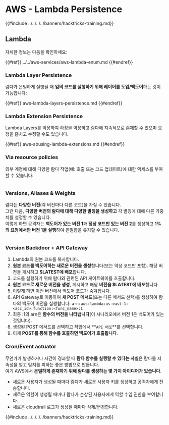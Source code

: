 # AWS - Lambda Persistence

{{#include ../../../../banners/hacktricks-training.md}}

## Lambda

자세한 정보는 다음을 확인하세요:

{{#ref}}
../../aws-services/aws-lambda-enum.md
{{#endref}}

### Lambda Layer Persistence

람다가 은밀하게 실행될 때 **임의 코드를 실행하기 위해 레이어를 도입/백도어**하는 것이 가능합니다:

{{#ref}}
aws-lambda-layers-persistence.md
{{#endref}}

### Lambda Extension Persistence

Lambda Layers를 악용하여 확장을 악용하고 람다에 지속적으로 존재할 수 있으며 요청을 훔치고 수정할 수도 있습니다.

{{#ref}}
aws-abusing-lambda-extensions.md
{{#endref}}

### Via resource policies

외부 계정에 대해 다양한 람다 작업(예: 호출 또는 코드 업데이트)에 대한 액세스를 부여할 수 있습니다:

<figure><img src="../../../../images/image (255).png" alt=""><figcaption></figcaption></figure>

### Versions, Aliases & Weights

람다는 **다양한 버전**(각 버전마다 다른 코드)을 가질 수 있습니다.\
그런 다음, **다양한 버전의 람다에 대해 다양한 별칭을 생성하고** 각 별칭에 대해 다른 가중치를 설정할 수 있습니다.\
이렇게 하면 공격자는 **백도어가 있는 버전 1**과 **정상 코드만 있는 버전 2**를 생성하고 **1%의 요청에서만 버전 1을 실행**하여 은밀함을 유지할 수 있습니다.

<figure><img src="../../../../images/image (120).png" alt=""><figcaption></figcaption></figure>

### Version Backdoor + API Gateway

1. Lambda의 원본 코드를 복사합니다.
2. **원본 코드를 백도어하는 새로운 버전을 생성**합니다(또는 악성 코드만 포함). 해당 버전을 게시하고 **$LATEST에 배포**합니다.
1. 코드를 실행하기 위해 람다와 관련된 API 게이트웨이를 호출합니다.
3. **원본 코드로 새로운 버전을 생성**, 게시하고 해당 **버전을 $LATEST에 배포**합니다.
1. 이렇게 하면 이전 버전에서 백도어 코드가 숨겨집니다.
4. API Gateway로 이동하여 **새 POST 메서드**(또는 다른 메서드 선택)를 생성하여 람다의 백도어 버전을 실행합니다: `arn:aws:lambda:us-east-1:<acc_id>:function:<func_name>:1`
1. 최종 :1의 arn은 **함수의 버전을 나타냅니다**(이 시나리오에서 버전 1은 백도어가 있는 것입니다).
5. 생성된 POST 메서드를 선택하고 작업에서 **`API 배포`**를 선택합니다.
6. 이제 **POST를 통해 함수를 호출하면 백도어가 호출됩니다**.

### Cron/Event actuator

무언가가 발생하거나 시간이 경과할 때 **람다 함수를 실행할 수 있다는 사실**은 람다를 지속성을 얻고 탐지를 피하는 좋은 방법으로 만듭니다.\
여기 AWS에서 **은밀하게 존재하기 위해 람다를 생성하는 몇 가지 아이디어가 있습니다**.

- 새로운 사용자가 생성될 때마다 람다가 새로운 사용자 키를 생성하고 공격자에게 전송합니다.
- 새로운 역할이 생성될 때마다 람다가 손상된 사용자에게 역할 수임 권한을 부여합니다.
- 새로운 cloudtrail 로그가 생성될 때마다 삭제/변경합니다.

{{#include ../../../../banners/hacktricks-training.md}}
